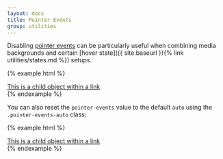 ```yaml
---
layout: docs
title: Pointer Events
group: utilities
---
```


Disabling [pointer events](https://developer.mozilla.org/en-US/docs/Web/CSS/pointer-events) can be particularly useful when combining media backgrounds and certain [hover state]({{ site.baseurl }}{% link utilities/states.md %}) setups.

{% example html %}
<a href="#">
  <div class="pointer-events-none">This is a child object within a link</div>
</a>
{% endexample %}

You can also reset the `pointer-events` value to the default `auto` using the `.pointer-events-auto` class:

{% example html %}
<a href="#">
  <div class="pointer-events-auto">This is a child object within a link</div>
</a>
{% endexample %}
